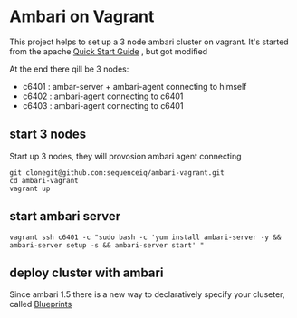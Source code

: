 # Ambari on Vagrant

This project helps to set up a 3 node ambari cluster on vagrant.
It's started from the apache [Quick Start Guide](https://cwiki.apache.org/confluence/display/AMBARI/Quick+Start+Guide)
, but got modified

At the end there qill be 3 nodes:

- c6401 : ambar-server + ambari-agent connecting to himself
- c6402 : ambari-agent connecting to c6401
- c6403 : ambari-agent connecting to c6401

## start 3 nodes

Start up 3 nodes, they will provosion ambari agent connecting
```
git clonegit@github.com:sequenceiq/ambari-vagrant.git
cd ambari-vagrant
vagrant up
```

## start ambari server
```
vagrant ssh c6401 -c "sudo bash -c 'yum install ambari-server -y && ambari-server setup -s && ambari-server start' "
```

## deploy cluster with ambari

Since ambari 1.5 there is a new way to declaratively specify your cluseter, called
[Blueprints](https://cwiki.apache.org/confluence/display/AMBARI/Blueprints)
